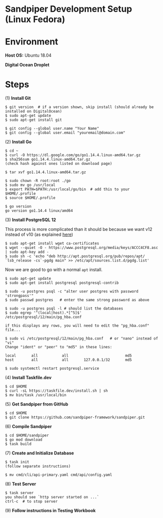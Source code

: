 # Sandpiper Development Setup (Linux Fedora)

# Environment

**Host OS:** Ubuntu 18.04

**Digital Ocean Droplet**

# Steps

(1) **Install Git**
```
$ git version  # if a version shown, skip install (should already be installed on DigitalOcean)
$ sudo apt-get update
$ sudo apt-get install git

$ git config --global user.name "Your Name"
$ git config --global user.email "youremail@domain.com"
```
(2) **Install Go**
```
$ cd ~
$ curl -O https://dl.google.com/go/go1.14.4.linux-amd64.tar.gz
$ sha256sum go1.14.4.linux-amd64.tar.gz
(check hash against ones listed on download page)

$ tar xvf go1.14.4.linux-amd64.tar.gz

$ sudo chown -R root:root ./go
$ sudo mv go /usr/local
$ export PATH=$PATH:/usr/local/go/bin  # add this to your $HOME/.profile
$ source $HOME/.profile

$ go version
go version go1.14.4 linux/amd64

```
(3) **Install PostgreSQL 12**

This process is more complicated than it should be because we want v12 instead of v10 (as explained [here](https://itsfoss.com/install-postgresql-ubuntu/))
```
$ sudo apt-get install wget ca-certificates
$ wget --quiet -O - https://www.postgresql.org/media/keys/ACCC4CF8.asc | sudo apt-key add -
$ sudo sh -c 'echo "deb http://apt.postgresql.org/pub/repos/apt/ `lsb_release -cs`-pgdg main" >> /etc/apt/sources.list.d/pgdg.list'
```
Now we are good to go with a normal `apt` install.
```
$ sudo apt-get update
$ sudo apt-get install postgresql postgresql-contrib

$ sudo -u postgres psql -c "alter user postgres with password 'strongpass'"
$ sudo passwd postgres   # enter the same strong password as above

$ sudo -u postgres psql -l # should list the databases
$ sudo egrep '^(local|host).*[^5]$' /etc/postgresql/12/main/pg_hba.conf

if this displays any rows, you will need to edit the "pg_hba.conf" file...

$ sudo vi /etc/postgresql/12/main/pg_hba.conf   # or "nano" instead of "vi"
Change "ident" or "peer" to "md5" in these lines:

local       all           all                          md5
host        all           all       127.0.0.1/32       md5

$ sudo systemctl restart postgresql.service
```
(4) **Install Taskfile.dev**
```
$ cd $HOME
$ curl -sL https://taskfile.dev/install.sh | sh
$ mv bin/task /usr/local/bin
```
(5) **Get Sandpiper from GitHub**
```
$ cd $HOME
$ git clone https://github.com/sandpiper-framework/sandpiper.git
```
(6) **Compile Sandpiper**
```
$ cd $HOME/sandpiper
$ go mod download
$ task build
```
(7) **Create and Initialize Database**
```
$ task init
(follow separate instructions)

$ mv cmd/cli/api-primary.yaml cmd/api/config.yaml
```
(8) **Test Server**
```
$ task server
you should see `http server started on ...`
ctrl-c  # to stop server
```
(9) **Follow instructions in Testing Workbook**


